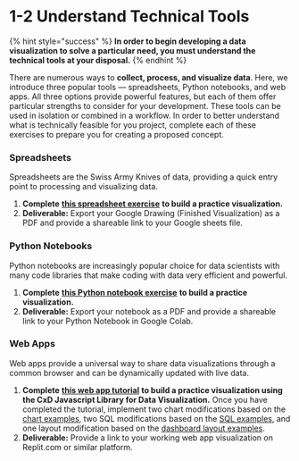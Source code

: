 # 1-2 Understand Technical Tools

{% hint style="success" %}
**In order to begin developing a data visualization to solve a particular need, you must understand the technical tools at your disposal.** 
{% endhint %}

There are numerous ways to **collect, process, and visualize data**. Here, we introduce three popular tools — spreadsheets, Python notebooks, and web apps.  All three options provide powerful features, but each of them offer particular strengths to consider for your development. These tools can be used in isolation or combined in a workflow. In order to better understand what is technically feasible for you project, complete each of these exercises to prepare you for creating a proposed concept.

### **Spreadsheets**

Spreadsheets are the Swiss Army Knives of data, providing a quick entry point to processing and visualizing data. 

1. **Complete** [**this spreadsheet exercise**](../../reference/a-spreadsheet-exercises.md) **to build a practice visualization.**
2. **Deliverable:** Export your Google Drawing \(Finished Visualization\) as a PDF and provide a shareable link to your Google sheets file.

### **Python Notebooks**

Python notebooks are increasingly popular choice for data scientists with many code libraries that make coding with data very efficient and powerful. 

1. **Complete** [**this Python notebook exercise**](../../reference/b-python-notebook-exercises.md) **to build a practice visualization.**
2. **Deliverable:** Export your notebook as a PDF and provide a shareable link to your Python Notebook in Google Colab.

### **Web Apps**

Web apps provide a universal way to share data visualizations through a common browser and can be dynamically updated with live data. 

1. **Complete** [**this web app tutorial**](https://docs.idew.org/code-dataviz-dashboard/dashboard-template-tutorial) **to build a practice visualization using the CxD Javascript Library for Data Visualization.** Once you have completed the tutorial, implement two chart modifications based on the [chart examples](https://docs.idew.org/code-dataviz-dashboard/code-examples), two SQL modifications based on the [SQL examples](https://docs.idew.org/code-dataviz-dashboard/sql-examples), and one layout modification based on the [dashboard layout examples](https://docs.idew.org/code-dataviz-dashboard/dashboard-layout-examples).
2. **Deliverable:** Provide a link to your working web app visualization on Replit.com or similar platform.



